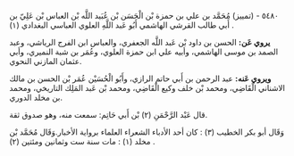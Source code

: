 ٥٤٨٠ - (تمييز) مُحَمَّد بن علي بن حمزة بْن الْحَسَن بْن عُبَيد اللَّه بْن العباس بْن عَلِيّ بن أَبي طالب القرشي الهاشمي أَبُو عَبد اللَّهِ العلوي العباسي البغدادي (١) .

**يروي عَن:** الحسن بن داود بْن عَبد اللَّه الجعفري، والعباس ابن الفرج الرياشي، وعبد الصمد بن موسى الهاشمي، وأبيه علي ابن حمزة العلوي، وعُمَر بن شبة النميري، وأبي عثمان المازني النحوي.

**ويروي عَنه:** عبد الرحمن بن أَبي حاتم الرازي، وأَبُو الْحُسَيْن عُمَر بْن الحسن بن مالك الاشناني الْقَاضِي، ومحمد بْن خلف وكيع الْقَاضِي، ومحمد بْن عَبد المَلِك التاريخي، ومحمد بن مخلد الدوري.

قال عَبْد الرَّحْمَنِ (٢) بْن أَبي حَاتِم: سمعت منه، وهو صدوق ثقة.

وَقَال أبو بكر الخطيب (٣) : كان أحد الأدباء الشعراء العلماء برواية الأخبار.وَقَال مُحَمَّد بْن مخلد (١) : مات سنة ست وثمانين ومئتين (٢) .